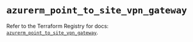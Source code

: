 # `azurerm_point_to_site_vpn_gateway`

Refer to the Terraform Registry for docs: [`azurerm_point_to_site_vpn_gateway`](https://registry.terraform.io/providers/hashicorp/azurerm/4.18.0/docs/resources/point_to_site_vpn_gateway).
